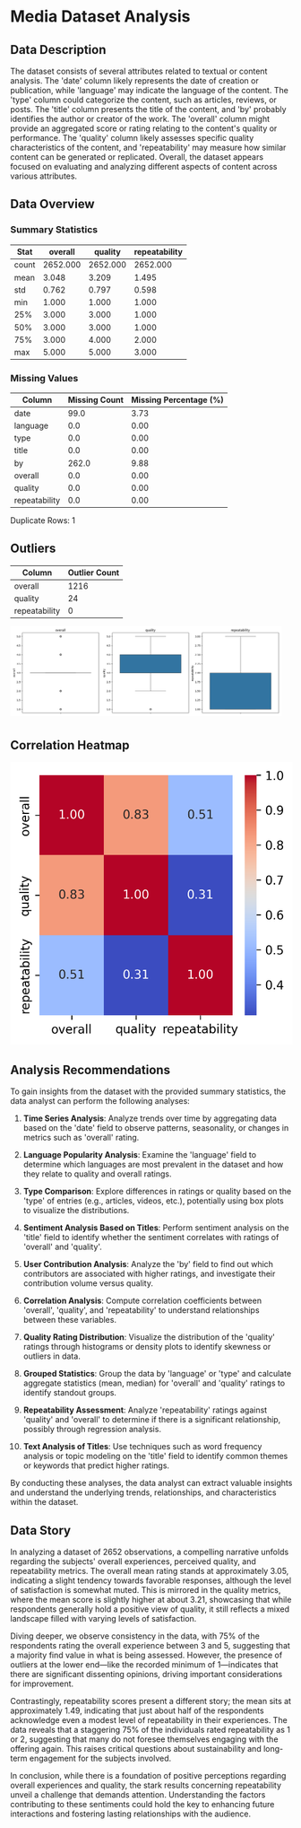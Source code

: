 # Media Dataset Analysis 
## Data Description
The dataset consists of several attributes related to textual or content analysis. The 'date' column likely represents the date of creation or publication, while 'language' may indicate the language of the content. The 'type' column could categorize the content, such as articles, reviews, or posts. The 'title' column presents the title of the content, and 'by' probably identifies the author or creator of the work. The 'overall' column might provide an aggregated score or rating relating to the content's quality or performance. The 'quality' column likely assesses specific quality characteristics of the content, and 'repeatability' may measure how similar content can be generated or replicated. Overall, the dataset appears focused on evaluating and analyzing different aspects of content across various attributes.
## Data Overview
### Summary Statistics
| Stat | overall | quality | repeatability |
| --- | --- | --- | --- |
| count | 2652.000 | 2652.000 | 2652.000 |
| mean | 3.048 | 3.209 | 1.495 |
| std | 0.762 | 0.797 | 0.598 |
| min | 1.000 | 1.000 | 1.000 |
| 25% | 3.000 | 3.000 | 1.000 |
| 50% | 3.000 | 3.000 | 1.000 |
| 75% | 3.000 | 4.000 | 2.000 |
| max | 5.000 | 5.000 | 3.000 |

### Missing Values
| Column | Missing Count | Missing Percentage (%) |
|--------|------------|----------------------|
| date | 99.0 | 3.73 |
| language | 0.0 | 0.00 |
| type | 0.0 | 0.00 |
| title | 0.0 | 0.00 |
| by | 262.0 | 9.88 |
| overall | 0.0 | 0.00 |
| quality | 0.0 | 0.00 |
| repeatability | 0.0 | 0.00 |

Duplicate Rows: 1
## Outliers
|Column|Outlier Count|
|-------|-------|
|overall|1216|
|quality|24|
|repeatability|0|
<div style="display: flex; flex-wrap: wrap; width: 120%;">
<img src="outliers_1.png" width="80%" style="margin-right: 10px; margin-bottom: 10px"/>
</div>
 
## Correlation Heatmap

![alt_text](correlation_heatmap.png)
## Analysis Recommendations
To gain insights from the dataset with the provided summary statistics, the data analyst can perform the following analyses:

1. **Time Series Analysis**: Analyze trends over time by aggregating data based on the 'date' field to observe patterns, seasonality, or changes in metrics such as 'overall' rating.

2. **Language Popularity Analysis**: Examine the 'language' field to determine which languages are most prevalent in the dataset and how they relate to quality and overall ratings.

3. **Type Comparison**: Explore differences in ratings or quality based on the 'type' of entries (e.g., articles, videos, etc.), potentially using box plots to visualize the distributions.

4. **Sentiment Analysis Based on Titles**: Perform sentiment analysis on the 'title' field to identify whether the sentiment correlates with ratings of 'overall' and 'quality'.

5. **User Contribution Analysis**: Analyze the 'by' field to find out which contributors are associated with higher ratings, and investigate their contribution volume versus quality.

6. **Correlation Analysis**: Compute correlation coefficients between 'overall', 'quality', and 'repeatability' to understand relationships between these variables.

7. **Quality Rating Distribution**: Visualize the distribution of the 'quality' ratings through histograms or density plots to identify skewness or outliers in data.

8. **Grouped Statistics**: Group the data by 'language' or 'type' and calculate aggregate statistics (mean, median) for 'overall' and 'quality' ratings to identify standout groups.

9. **Repeatability Assessment**: Analyze 'repeatability' ratings against 'quality' and 'overall' to determine if there is a significant relationship, possibly through regression analysis.

10. **Text Analysis of Titles**: Use techniques such as word frequency analysis or topic modeling on the 'title' field to identify common themes or keywords that predict higher ratings.

By conducting these analyses, the data analyst can extract valuable insights and understand the underlying trends, relationships, and characteristics within the dataset.
## Data Story
In analyzing a dataset of 2652 observations, a compelling narrative unfolds regarding the subjects' overall experiences, perceived quality, and repeatability metrics. The overall mean rating stands at approximately 3.05, indicating a slight tendency towards favorable responses, although the level of satisfaction is somewhat muted. This is mirrored in the quality metrics, where the mean score is slightly higher at about 3.21, showcasing that while respondents generally hold a positive view of quality, it still reflects a mixed landscape filled with varying levels of satisfaction.

Diving deeper, we observe consistency in the data, with 75% of the respondents rating the overall experience between 3 and 5, suggesting that a majority find value in what is being assessed. However, the presence of outliers at the lower end—like the recorded minimum of 1—indicates that there are significant dissenting opinions, driving important considerations for improvement.

Contrastingly, repeatability scores present a different story; the mean sits at approximately 1.49, indicating that just about half of the respondents acknowledge even a modest level of repeatability in their experiences. The data reveals that a staggering 75% of the individuals rated repeatability as 1 or 2, suggesting that many do not foresee themselves engaging with the offering again. This raises critical questions about sustainability and long-term engagement for the subjects involved.

In conclusion, while there is a foundation of positive perceptions regarding overall experiences and quality, the stark results concerning repeatability unveil a challenge that demands attention. Understanding the factors contributing to these sentiments could hold the key to enhancing future interactions and fostering lasting relationships with the audience.
